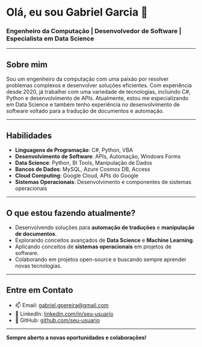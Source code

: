 # Olá, eu sou Gabriel Garcia 👋

### Engenheiro da Computação | Desenvolvedor de Software | Especialista em Data Science

---

## Sobre mim

Sou um engenheiro da computação com uma paixão por resolver problemas complexos e desenvolver soluções eficientes. Com experiência desde 2020, já trabalhei com uma variedade de tecnologias, incluindo C#, Python e desenvolvimento de APIs. Atualmente, estou me especializando em Data Science e também tenho experiência no desenvolvimento de software voltado para a tradução de documentos e automação.

---

## Habilidades

- **Linguagens de Programação**: C#, Python, VBA
- **Desenvolvimento de Software**: APIs, Automação, Windows Forms
- **Data Science**: Python, BI Tools, Manipulação de Dados
- **Bancos de Dados**: MySQL, Azure Cosmos DB, Access
- **Cloud Computing**: Google Cloud, APIs do Google
- **Sistemas Operacionais**: Desenvolvimento e componentes de sistemas operacionais
  
---

## O que estou fazendo atualmente?

- Desenvolvendo soluções para **automação de traduções** e **manipulação de documentos**.
- Explorando conceitos avançados de **Data Science** e **Machine Learning**.
- Aplicando conceitos de **sistemas operacionais** em projetos de software.
- Colaborando em projetos open-source e buscando sempre aprender novas tecnologias.

---

## Entre em Contato

- 📫 Email: gabriel.gpereira@gmail.com
- 💼 LinkedIn: [linkedin.com/in/seu-usuario](https://www.linkedin.com/in/gabrielgarciap/)
- 📝 GitHub: [github.com/seu-usuario](https://github.com/GabrielG-Pereira)

---

**Sempre aberto a novas oportunidades e colaborações!**

